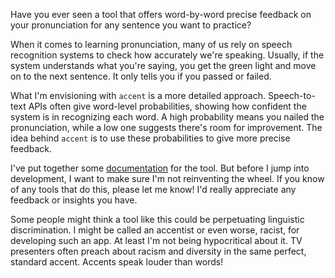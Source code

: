 Have you ever seen a tool that offers word-by-word precise feedback on your pronunciation for any sentence you want to practice?

When it comes to learning pronunciation, many of us rely on speech recognition systems to check how accurately we're speaking. Usually, if the system understands what you're saying, you get the green light and move on to the next sentence. It only tells you if you passed or failed.

What I'm envisioning with `accent` is a more detailed approach. Speech-to-text APIs often give word-level probabilities, showing how confident the system is in recognizing each word. A high probability means you nailed the pronunciation, while a low one suggests there's room for improvement. The idea behind `accent` is to use these probabilities to give more precise feedback.

I've put together some [documentation](https://github.com/8ta4/accent) for the tool. But before I jump into development, I want to make sure I'm not reinventing the wheel. If you know of any tools that do this, please let me know! I'd really appreciate any feedback or insights you have.

Some people might think a tool like this could be perpetuating linguistic discrimination. I might be called an accentist or even worse, racist, for developing such an app. At least I'm not being hypocritical about it. TV presenters often preach about racism and diversity in the same perfect, standard accent. Accents speak louder than words!

